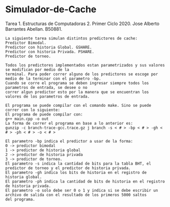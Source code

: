 # Simulador-de-Cache
  Tarea 1. Estructuras de Computadoras 2. Primer Ciclo 2020. 
    Jose Alberto Barrantes Abellan. B50881. 

    La siguiente tarea simulan distintos predictores de cache:
    Predictor Bimodal.
    Predictor con historia Global. GSHARE.
    Predictor con historia Privada. PSHARE.
    Predictor de torneo. 

    Todos los predictores implementados estan parametrizados y sus valores se modifican por medio de la
    terminal. Para poder correr alguno de los predictores se escoge por medio de la terminar con el parametro -bp.
    Cuando se corre el programa se deben ingresar siempre todos los parametros de entrada, se desee o no 
    correr algun predictor esto por la manera que se encuentran los valores de los parametros de entrada. 

    El programa se puede compilar con el comando make. Sino se puede correr con lo siguiente:
    El programa de puede compilar con:
    g++ main.cpp -o out
    La forma de correr el programa en base a lo anterior es: 
    gunzip -c branch-trace-gcc.trace.gz j branch -s < # > -bp < # > -gh < # > -ph < # > -o < # >

    El parametro -bp indica el predictor a usar de la forma:
    0 -> predictor bimodal
    1 -> predictor de historia global
    2 -> predictor de historia privada 
    3 -> predictor de torneo.
    El parametro -s indica la cantidad de bits para la tabla BHT, el predictor de torneo y el predictor de historia privada.
    El parametro -gh indica los bits de historia en el registro de historia global.
    El parametro -ph indica la cantidad de bits de historia en el registro de historia privada.
    El parametro -o solo debe ser 0 o 1 y indica si se debe escribir un archivo de salida con el resultado de los primeros 5000 saltos 
    del programa. 
